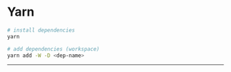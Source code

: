 # Yarn

```bash
# install dependencies
yarn

# add dependencies (workspace)
yarn add -W -D <dep-name>
```

---
